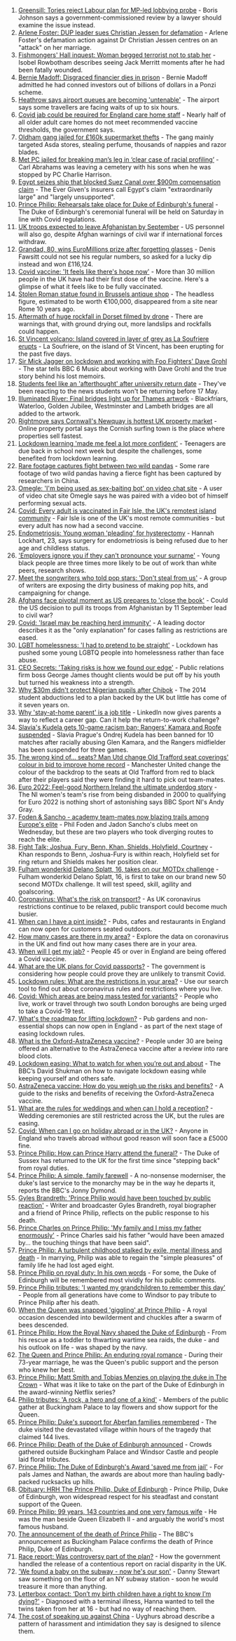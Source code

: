1. [Greensill: Tories reject Labour plan for MP-led lobbying probe](https://www.bbc.co.uk/news/uk-politics-56743426) - Boris Johnson says a government-commissioned review by a lawyer should examine the issue instead.
2. [Arlene Foster: DUP leader sues Christian Jessen for defamation](https://www.bbc.co.uk/news/uk-northern-ireland-56747947) - Arlene Foster's defamation action against Dr Christian Jessen centres on an "attack" on her marriage.
3. [Fishmongers' Hall inquest: Woman begged terrorist not to stab her](https://www.bbc.co.uk/news/uk-england-london-56744130) - Isobel Rowbotham describes seeing Jack Merritt moments after he had been fatally wounded.
4. [Bernie Madoff: Disgraced financier dies in prison](https://www.bbc.co.uk/news/business-56750103) - Bernie Madoff admitted he had conned investors out of billions of dollars in a Ponzi scheme.
5. [Heathrow says airport queues are becoming 'untenable'](https://www.bbc.co.uk/news/business-56743571) - The airport says some travellers are facing waits of up to six hours.
6. [Covid jab could be required for England care home staff](https://www.bbc.co.uk/news/uk-56750679) - Nearly half of all older adult care homes do not meet recommended vaccine thresholds, the government says.
7. [Oldham gang jailed for £160k supermarket thefts](https://www.bbc.co.uk/news/uk-england-manchester-56743693) - The gang mainly targeted Asda stores, stealing perfume, thousands of nappies and razor blades.
8. [Met PC jailed for breaking man’s leg in ‘clear case of racial profiling’](https://www.bbc.co.uk/news/uk-england-london-56746987) - Carl Abrahams was leaving a cemetery with his sons when he was stopped by PC Charlie Harrison.
9. [Egypt seizes ship that blocked Suez Canal over $900m compensation claim](https://www.bbc.co.uk/news/world-middle-east-56743556) - The Ever Given's insurers call Egypt's claim "extraordinarily large" and "largely unsupported".
10. [Prince Philip: Rehearsals take place for Duke of Edinburgh's funeral](https://www.bbc.co.uk/news/uk-56746947) - The Duke of Edinburgh's ceremonial funeral will be held on Saturday in line with Covid regulations.
11. [UK troops expected to leave Afghanistan by September](https://www.bbc.co.uk/news/uk-56744265) - US personnel will also go, despite Afghan warnings of civil war if international forces withdraw.
12. [Grandad, 80, wins EuroMillions prize after forgetting glasses](https://www.bbc.co.uk/news/uk-england-derbyshire-56746927) - Denis Fawsitt could not see his regular numbers, so asked for a lucky dip instead and won £116,124.
13. [Covid vaccine: 'It feels like there's hope now'](https://www.bbc.co.uk/news/health-56748827) - More than 30 million people in the UK have had their first dose of the vaccine. Here's a glimpse of what it feels like to be fully vaccinated.
14. [Stolen Roman statue found in Brussels antique shop](https://www.bbc.co.uk/news/world-europe-56735928) - The headless figure, estimated to be worth €100,000, disappeared from a site near Rome 10 years ago.
15. [Aftermath of huge rockfall in Dorset filmed by drone](https://www.bbc.co.uk/news/uk-england-dorset-56749836) - There are warnings that, with ground drying out, more landslips and rockfalls could happen.
16. [St Vincent volcano: Island covered in layer of grey as La Soufriere erupts](https://www.bbc.co.uk/news/world-latin-america-56746228) - La Soufriere, on the island of St Vincent, has been erupting for the past five days.
17. [Sir Mick Jagger on lockdown and working with Foo Fighters' Dave Grohl](https://www.bbc.co.uk/news/entertainment-arts-56734827) - The star tells BBC 6 Music about working with Dave Grohl and the true story behind his lost memoirs.
18. [Students feel like an 'afterthought' after university return date](https://www.bbc.co.uk/news/newsbeat-56727151) - They've been reacting to the news students won't be returning before 17 May.
19. [Illuminated River: Final bridges light up for Thames artwork](https://www.bbc.co.uk/news/uk-england-london-56744132) - Blackfriars, Waterloo, Golden Jubilee, Westminster and Lambeth bridges are all added to the artwork.
20. [Rightmove says Cornwall's Newquay is hottest UK property market](https://www.bbc.co.uk/news/business-56734468) - Online property portal says the Cornish surfing town is the place where properties sell fastest.
21. [Lockdown learning 'made me feel a lot more confident'](https://www.bbc.co.uk/news/education-56737536) - Teenagers are due back in school next week but despite the challenges, some benefited from lockdown learning.
22. [Rare footage captures fight between two wild pandas](https://www.bbc.co.uk/news/world-asia-china-56735149) - Some rare footage of two wild pandas having a fierce fight has been captured by researchers in China.
23. [Omegle: 'I'm being used as sex-baiting bot' on video chat site](https://www.bbc.co.uk/news/technology-56668156) - A user of video chat site Omegle says he was paired with a video bot of himself performing sexual acts.
24. [Covid: Every adult is vaccinated in Fair Isle, the UK's remotest island community](https://www.bbc.co.uk/news/uk-scotland-north-east-orkney-shetland-56691073) - Fair Isle is one of the UK's most remote communities - but every adult has now had a second vaccine.
25. [Endometriosis: Young woman 'pleading' for hysterectomy](https://www.bbc.co.uk/news/uk-northern-ireland-56737353) - Hannah Lockhart, 23, says surgery for endometriosis is being refused due to her age and childless status.
26. ['Employers ignore you if they can't pronounce your surname'](https://www.bbc.co.uk/news/business-56737929) - Young black people are three times more likely to be out of work than white peers, research shows.
27. [Meet the songwriters who told pop stars: 'Don't steal from us'](https://www.bbc.co.uk/news/entertainment-arts-56736047) - A group of writers are exposing the dirty business of making pop hits, and campaigning for change.
28. [Afghans face pivotal moment as US prepares to 'close the book'](https://www.bbc.co.uk/news/world-asia-56741106) - Could the US decision to pull its troops from Afghanistan by 11 September lead to civil war?
29. [Covid: 'Israel may be reaching herd immunity'](https://www.bbc.co.uk/news/health-56722186) - A leading doctor describes it as the "only explanation" for cases falling as restrictions are eased.
30. [LGBT homelessness: 'I had to pretend to be straight'](https://www.bbc.co.uk/news/uk-56718978) - Lockdown has pushed some young LGBTQ people into homelessness rather than face abuse.
31. [CEO Secrets: 'Taking risks is how we found our edge'](https://www.bbc.co.uk/news/business-56732929) - Public relations firm boss George James thought clients would be put off by his youth but turned his weakness into a strength.
32. [Why $30m didn't protect Nigerian pupils after Chibok](https://www.bbc.co.uk/news/world-africa-56732909) - The 2014 student abductions led to a plan backed by the UK but little has come of it seven years on.
33. [Why 'stay-at-home parent' is a job title](https://www.bbc.co.uk/news/world-us-canada-56683854) - LinkedIn now gives parents a way to reflect a career gap. Can it help the return-to-work challenge?
34. [Slavia's Kudela gets 10-game racism ban; Rangers' Kamara and Roofe suspended](https://www.bbc.co.uk/sport/football/56747993) - Slavia Prague's Ondrej Kudela has been banned for 10 matches after racially abusing Glen Kamara, and the Rangers midfielder has been suspended for three games.
35. [The wrong kind of... seats? Man Utd change Old Trafford seat coverings' colour in bid to improve home record](https://www.bbc.co.uk/sport/football/56748752) - Manchester United change the colour of the backdrop to the seats at Old Trafford from red to black after their players said they were finding it hard to pick out team-mates.
36. [Euro 2022: Feel-good Northern Ireland the ultimate underdog story](https://www.bbc.co.uk/sport/football/56696421) - The NI women's team's rise from being disbanded in 2000 to qualifying for Euro 2022 is nothing short of astonishing says BBC Sport NI's Andy Gray.
37. [Foden & Sancho - academy team-mates now blazing trails among Europe's elite](https://www.bbc.co.uk/sport/football/56689297) - Phil Foden and Jadon Sancho's clubs meet on Wednesday, but these are two players who took diverging routes to reach the elite.
38. [Fight Talk; Joshua, Fury, Benn, Khan, Shields, Holyfield, Courtney](https://www.bbc.co.uk/sport/boxing/56715230) - Khan responds to Benn, Joshua-Fury is within reach, Holyfield set for ring return and Shields makes her position clear.
39. [Fulham wonderkid Delano Splatt, 16, takes on our MOTDx challenge](https://www.bbc.co.uk/sport/av/football/56740409) - Fulham wonderkid Delano Splatt, 16, is first to take on our brand new 50 second MOTDx challenge. It will test speed, skill, agility and goalscoring.
40. [Coronavirus: What's the risk on transport?](https://www.bbc.co.uk/news/health-51736185) - As UK coronavirus restrictions continue to be relaxed, public transport could become much busier.
41. [When can I have a pint inside?](https://www.bbc.co.uk/news/business-52977388) - Pubs, cafes and restaurants in England can now open for customers seated outdoors.
42. [How many cases are there in my area?](https://www.bbc.co.uk/news/uk-51768274) - Explore the data on coronavirus in the UK and find out how many cases there are in your area.
43. [When will I get my jab?](https://www.bbc.co.uk/news/health-55045639) - People 45 or over in England are being offered a Covid vaccine.
44. [What are the UK plans for Covid passports?](https://www.bbc.co.uk/news/explainers-55718553) - The government is considering how people could prove they are unlikely to transmit Covid.
45. [Lockdown rules: What are the restrictions in your area?](https://www.bbc.co.uk/news/uk-54373904) - Use our search tool to find out about coronavirus rules and restrictions where you live.
46. [Covid: Which areas are being mass tested for variants?](https://www.bbc.co.uk/news/explainers-54872039) - People who live, work or travel through two south London boroughs are being urged to take a Covid-19 test.
47. [What's the roadmap for lifting lockdown?](https://www.bbc.co.uk/news/explainers-52530518) - Pub gardens and non-essential shops can now open in England - as part of the next stage of easing lockdown rules.
48. [What is the Oxford-AstraZeneca vaccine?](https://www.bbc.co.uk/news/health-55302595) - People under 30 are being offered an alternative to the AstraZeneca vaccine after a review into rare blood clots.
49. [Lockdown easing: What to watch for when you’re out and about](https://www.bbc.co.uk/news/science-environment-56678978) - The BBC’s David Shukman on how to navigate lockdown easing while keeping yourself and others safe.
50. [AstraZeneca vaccine: How do you weigh up the risks and benefits?](https://www.bbc.co.uk/news/explainers-56665396) - A guide to the risks and benefits of receiving the Oxford-AstraZeneca vaccine.
51. [What are the rules for weddings and when can I hold a reception?](https://www.bbc.co.uk/news/explainers-52811509) - Wedding ceremonies are still restricted across the UK, but the rules are easing.
52. [Covid: When can I go on holiday abroad or in the UK?](https://www.bbc.co.uk/news/explainers-52646738) - Anyone in England who travels abroad without good reason will soon face a £5000 fine.
53. [Prince Philip: How can Prince Harry attend the funeral?](https://www.bbc.co.uk/news/uk-56709506) - The Duke of Sussex has returned to the UK for the first time since "stepping back" from royal duties.
54. [Prince Philip: A simple, family farewell](https://www.bbc.co.uk/news/56708741) - A no-nonsense moderniser, the duke's last service to the monarchy may be in the way he departs it, reports the BBC's Jonny Dymond.
55. [Gyles Brandreth: 'Prince Philip would have been touched by public reaction'](https://www.bbc.co.uk/news/uk-56703415) - Writer and broadcaster Gyles Brandreth, royal biographer and a friend of Prince Philip, reflects on the public response to his death.
56. [Prince Charles on Prince Philip: 'My family and I miss my father enormously'](https://www.bbc.co.uk/news/uk-56704809) - Prince Charles said his father "would have been amazed by... the touching things that have been said".
57. [Prince Philip: A turbulent childhood stalked by exile, mental illness and death](https://www.bbc.co.uk/news/uk-56690270) - In marrying, Philip was able to regain the "simple pleasures" of family life he had lost aged eight.
58. [Prince Philip on royal duty: In his own words](https://www.bbc.co.uk/news/uk-42003216) - For some, the Duke of Edinburgh will be remembered most vividly for his public comments.
59. [Prince Philip tributes: 'I wanted my grandchildren to remember this day'](https://www.bbc.co.uk/news/uk-56703427) - People from all generations have come to Windsor to pay tribute to Prince Philip after his death.
60. [When the Queen was snapped 'giggling' at Prince Philip](https://www.bbc.co.uk/news/in-pictures-56242398) - A royal occasion descended into bewilderment and chuckles after a swarm of bees descended.
61. [Prince Philip: How the Royal Navy shaped the Duke of Edinburgh](https://www.bbc.co.uk/news/uk-10266717) - From his rescue as a toddler to thwarting wartime sea raids, the duke - and his outlook on life - was shaped by the navy.
62. [The Queen and Prince Philip: An enduring royal romance](https://www.bbc.co.uk/news/uk-56252745) - During their 73-year marriage, he was the Queen's public support and the person who knew her best.
63. [Prince Philip: Matt Smith and Tobias Menzies on playing the duke in The Crown](https://www.bbc.co.uk/news/entertainment-arts-56168336) - What was it like to take on the part of the Duke of Edinburgh in the award-winning Netflix series?
64. [Philip tributes: 'A rock, a hero and one of a kind'](https://www.bbc.co.uk/news/uk-56695307) - Members of the public gather at Buckingham Palace to lay flowers and show support for the Queen.
65. [Prince Philip: Duke's support for Aberfan families remembered](https://www.bbc.co.uk/news/uk-wales-44971042) - The duke visited the devastated village within hours of the tragedy that claimed 144 lives.
66. [Prince Philip: Death of the Duke of Edinburgh announced](https://www.bbc.co.uk/news/in-pictures-56692965) - Crowds gathered outside Buckingham Palace and Windsor Castle and people laid floral tributes.
67. [Prince Philip: The Duke of Edinburgh's Award 'saved me from jail'](https://www.bbc.co.uk/news/uk-56301207) - For pals James and Nathan, the awards are about more than hauling badly-packed rucksacks up hills.
68. [Obituary: HRH The Prince Philip, Duke of Edinburgh](https://www.bbc.co.uk/news/uk-10224525) - Prince Philip, Duke of Edinburgh, won widespread respect for his steadfast and constant support of the Queen.
69. [Prince Philip: 99 years, 143 countries and one very famous wife](https://www.bbc.co.uk/news/uk-42651950) - He was the man beside Queen Elizabeth II - and arguably the world's most famous husband.
70. [The announcement of the death of Prince Philip](https://www.bbc.co.uk/news/uk-21927210) - The BBC's announcement as Buckingham Palace confirms the death of Prince Philip, Duke of Edinburgh.
71. [Race report: Was controversy part of the plan?](https://www.bbc.co.uk/news/uk-politics-56578839) - How the government handled the release of a contentious report on racial disparity in the UK.
72. ['We found a baby on the subway - now he's our son'](https://www.bbc.co.uk/news/stories-56409764) - Danny Stewart saw something on the floor of an NY subway station - soon he would treasure it more than anything.
73. [Letterbox contact: ‘Don’t my birth children have a right to know I’m dying?'](https://www.bbc.co.uk/news/stories-56576285) - Diagnosed with a terminal illness, Hanna wanted to tell the twins taken from her at 16 - but had no way of reaching them.
74. [The cost of speaking up against China](https://www.bbc.co.uk/news/world-asia-china-56563449) - Uyghurs abroad describe a pattern of harassment and intimidation they say is designed to silence them.
